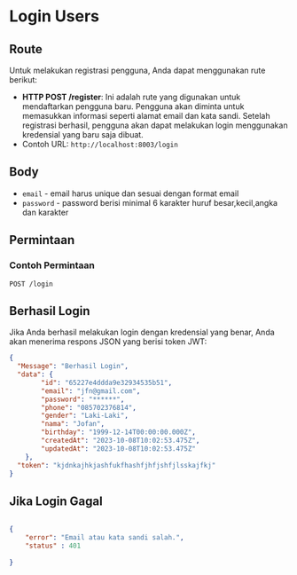 # Login Users


## Route

Untuk melakukan registrasi pengguna, Anda dapat menggunakan rute berikut:

- **HTTP POST /register**:
  Ini adalah rute yang digunakan untuk mendaftarkan pengguna baru. Pengguna akan diminta untuk memasukkan informasi seperti alamat email dan kata sandi. Setelah registrasi berhasil, pengguna akan dapat melakukan login menggunakan kredensial yang baru saja dibuat.
- Contoh URL:  `http://localhost:8003/login`

## Body


- `email` -  email harus unique dan sesuai dengan format email
- `password` - password berisi minimal 6 karakter huruf besar,kecil,angka dan karakter


## Permintaan

### Contoh Permintaan

```http
POST /login
```




## Berhasil Login

Jika Anda berhasil melakukan login dengan kredensial yang benar, Anda akan menerima respons JSON yang berisi token JWT:

```json
{
  "Message": "Berhasil Login",
  "data": {
        "id": "65227e4ddda9e32934535b51",
        "email": "jfn@gmail.com",
        "password": "******",
        "phone": "085702376814",
        "gender": "Laki-Laki",
        "nama": "Jofan",
        "birthday": "1999-12-14T00:00:00.000Z",
        "createdAt": "2023-10-08T10:02:53.475Z",
        "updatedAt": "2023-10-08T10:02:53.475Z"
    },
  "token": "kjdnkajhkjashfukfhashfjhfjshfjlsskajfkj"
}

```

## Jika Login Gagal
```json

{
    "error": "Email atau kata sandi salah.",
    "status" : 401
    
}

```